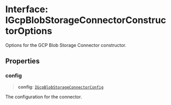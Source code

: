 # Interface: IGcpBlobStorageConnectorConstructorOptions

Options for the GCP Blob Storage Connector constructor.

## Properties

### config

> **config**: [`IGcpBlobStorageConnectorConfig`](IGcpBlobStorageConnectorConfig.md)

The configuration for the connector.
